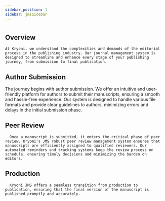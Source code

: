 ```yaml
---
sidebar_position: 1
sidebar: jmsSidebar
---
```


#

## Overview

    At Kryoni, we understand the complexities and demands of the editorial process in the publishing industry. Our journal management system is designed to streamline and enhance every stage of your publishing journey, from submission to final publication.

## Author Submission

The journey begins with author submission. We offer an intuitive and user-friendly platform for authors to submit their manuscripts, ensuring a smooth and hassle-free experience. Our system is designed to handle various file formats and provide clear guidelines to authors, minimizing errors and delays in the initial submission phase.

## Peer Review

      Once a manuscript is submitted, it enters the critical phase of peer review. Kryoni's JMS robust peer review management system ensures that manuscripts are efficiently assigned to qualified reviewers. Our automated reminders and tracking systems keep the review process on schedule, ensuring timely decisions and minimizing the burden on editors.

## Production

      Kryoni JMS offers a seamless transition from production to publication, ensuring that the final version of the manuscript is published promptly and accurately.
